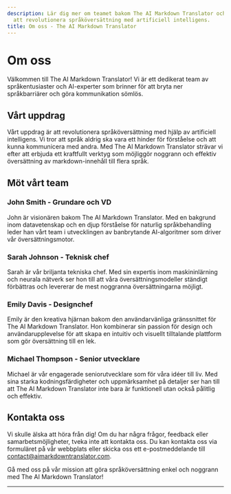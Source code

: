 ```yaml
---
description: Lär dig mer om teamet bakom The AI Markdown Translator och vårt uppdrag
  att revolutionera språköversättning med artificiell intelligens.
title: Om oss - The AI Markdown Translator
---
```


# Om oss

Välkommen till The AI Markdown Translator! Vi är ett dedikerat team av språkentusiaster och AI-experter som brinner för att bryta ner språkbarriärer och göra kommunikation sömlös.

## Vårt uppdrag

Vårt uppdrag är att revolutionera språköversättning med hjälp av artificiell intelligens. Vi tror att språk aldrig ska vara ett hinder för förståelse och att kunna kommunicera med andra. Med The AI Markdown Translator strävar vi efter att erbjuda ett kraftfullt verktyg som möjliggör noggrann och effektiv översättning av markdown-innehåll till flera språk.

## Möt vårt team

### John Smith - Grundare och VD

John är visionären bakom The AI Markdown Translator. Med en bakgrund inom datavetenskap och en djup förståelse för naturlig språkbehandling leder han vårt team i utvecklingen av banbrytande AI-algoritmer som driver vår översättningsmotor.

### Sarah Johnson - Teknisk chef

Sarah är vår briljanta tekniska chef. Med sin expertis inom maskininlärning och neurala nätverk ser hon till att våra översättningsmodeller ständigt förbättras och levererar de mest noggranna översättningarna möjligt.

### Emily Davis - Designchef

Emily är den kreativa hjärnan bakom den användarvänliga gränssnittet för The AI Markdown Translator. Hon kombinerar sin passion för design och användarupplevelse för att skapa en intuitiv och visuellt tilltalande plattform som gör översättning till en lek.

### Michael Thompson - Senior utvecklare

Michael är vår engagerade seniorutvecklare som för våra idéer till liv. Med sina starka kodningsfärdigheter och uppmärksamhet på detaljer ser han till att The AI Markdown Translator inte bara är funktionell utan också pålitlig och effektiv.

## Kontakta oss

Vi skulle älska att höra från dig! Om du har några frågor, feedback eller samarbetsmöjligheter, tveka inte att kontakta oss. Du kan kontakta oss via formuläret på vår webbplats eller skicka oss ett e-postmeddelande till contact@aimarkdowntranslator.com.

Gå med oss på vår mission att göra språköversättning enkel och noggrann med The AI Markdown Translator!

---